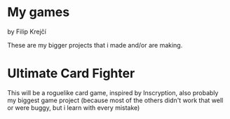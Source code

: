 # My games
by Filip Krejčí

These are my bigger projects that i made and/or are making.

# Ultimate Card Fighter
This will be a roguelike card game, inspired by Inscryption, also probably my biggest game project (because most of the others didn't work that well or were buggy, but i learn with every mistake)
